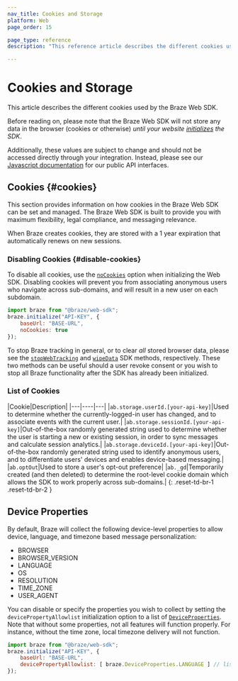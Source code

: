 ```yaml
---
nav_title: Cookies and Storage
platform: Web
page_order: 15

page_type: reference
description: "This reference article describes the different cookies used by the Braze Web SDK."

---
```


# Cookies and Storage

This article describes the different cookies used by the Braze Web SDK.

Before reading on, please note that the Braze Web SDK will not store any data in the browser (cookies or otherwise) _until your website [initializes][5] the SDK_.

Additionally, these values are subject to change and should not be accessed directly through your integration. Instead, please see our [Javascript documentation][1] for our public API interfaces.

## Cookies {#cookies}

This section provides information on how cookies in the Braze Web SDK can be set and managed. 
The Braze Web SDK is built to provide you with maximum flexibility, legal compliance, and messaging relevance.

When Braze creates cookies, they are stored with a 1 year expiration that automatically renews on new sessions.

### Disabling Cookies {#disable-cookies}

To disable all cookies, use the [`noCookies`][6] option when initializing the Web SDK. 
Disabling cookies will prevent you from associating anonymous users who navigate across sub-domains, and will result in a new user on each subdomain.

```javascript
import braze from "@braze/web-sdk";
braze.initialize("API-KEY", {
    baseUrl: "BASE-URL",
    noCookies: true
});
```

To stop Braze tracking in general, or to clear _all_ stored browser data, please see the [`stopWebTracking`][3] and [`wipeData`][4] SDK methods, respectively. These two methods can be useful should a user revoke consent or you wish to stop all Braze functionality after the SDK has already been initialized.

### List of Cookies

|Cookie|Description|
|---|----|---|
|`ab.storage.userId.[your-api-key]`|Used to determine whether the currently-logged-in user has changed, and to associate events with the current user.|
|`ab.storage.sessionId.[your-api-key]`|Out-of-the-box randomly generated string used to determine whether the user is starting a new or existing session, in order to sync messages and calculate session analytics.|
|`ab.storage.deviceId.[your-api-key]`|Out-of-the-box randomly generated string used to identify anonymous users, and to differentiate users' devices and enables device-based messaging.|
|`ab.optOut`|Used to store a user's opt-out preference|
|`ab._gd`|Temporarily created (and then deleted) to determine the root-level cookie domain which allows the SDK to work properly across sub-domains.|
{: .reset-td-br-1 .reset-td-br-2 }

## Device Properties

By default, Braze will collect the following device-level properties to allow device, language, and timezone based message personalization:

* BROWSER
* BROWSER_VERSION
* LANGUAGE
* OS
* RESOLUTION
* TIME_ZONE
* USER_AGENT

You can disable or specify the properties you wish to collect by setting the `devicePropertyAllowlist` initialization option to a list of [`DeviceProperties`][2]. Note that without some properties, not all features will function properly. For instance, without the time zone, local timezone delivery will not function.

```javascript
import braze from "@braze/web-sdk";
braze.initialize("API-KEY", {
    baseUrl: "BASE-URL",
    devicePropertyAllowlist: [ braze.DeviceProperties.LANGUAGE ] // list of `DeviceProperties` you want to collect
});
```


[1]: https://js.appboycdn.com/web-sdk/latest/doc/modules/appboy.html
[2]: https://js.appboycdn.com/web-sdk/latest/doc/classes/appboy.deviceproperties.html
[3]: https://js.appboycdn.com/web-sdk/latest/doc/modules/appboy.html#stopwebtracking
[4]: https://js.appboycdn.com/web-sdk/latest/doc/modules/appboy.html#wipedata
[5]: https://js.appboycdn.com/web-sdk/latest/doc/modules/appboy.html#initialize
[6]: https://js.appboycdn.com/web-sdk/latest/doc/modules/appboy.html#initializationoptions
